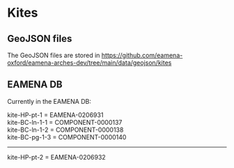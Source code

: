 # Kites

## GeoJSON files

The GeoJSON files are stored in https://github.com/eamena-oxford/eamena-arches-dev/tree/main/data/geojson/kites

## EAMENA DB

Currently in the EAMENA DB:

kite-HP-pt-1 = EAMENA-0206931  
kite-BC-ln-1-1 = COMPONENT-0000137  
kite-BC-ln-1-2 = COMPONENT-0000138  
kite-BC-pg-1-3 = COMPONENT-0000140  

---
kite-HP-pt-2 = EAMENA-0206932